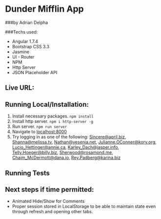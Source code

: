 # Dunder Mifflin App
###by Adrian Delpha

###Techs used:
* Angular 1.7.4
* Bootstrap CSS 3.3
* Jasmine
* UI - Router
* NPM
* Http Server
* JSON Placeholder API


## Live URL:

## Running Local/Installation:
1. Install necessary packages. `npm install`
2. Install http server. `npm i http-server -g`
3. Run server. `npm run server`
4. Navigate to [localhost:8000](localhost:8000)
5. Try logging in as one of the following: Sincere@april.biz, Shanna@melissa.tv, Nathan@yesenia.net, Julianne.OConner@kory.org, Lucio_Hettinger@annie.ca, Karley_Dach@jasper.info, Telly.Hoeger@billy.biz, Sherwood@rosamond.me, Chaim_McDermott@dana.io, Rey.Padberg@karina.biz

## Running Tests

## Next steps if time permitted:
* Animated Hide/Show for Comments
* Proper session stored in LocalStorage to be able to maintain state even through refresh and opening other tabs.
